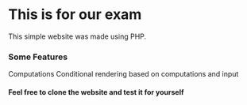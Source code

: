 # This is for our exam

This simple website was made using PHP.

### Some Features
Computations
Conditional rendering based on computations and input

#### Feel free to clone the website and test it for yourself